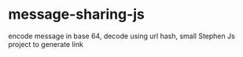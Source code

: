 # message-sharing-js
encode message in base 64, decode using url hash, small Stephen Js project to generate link
